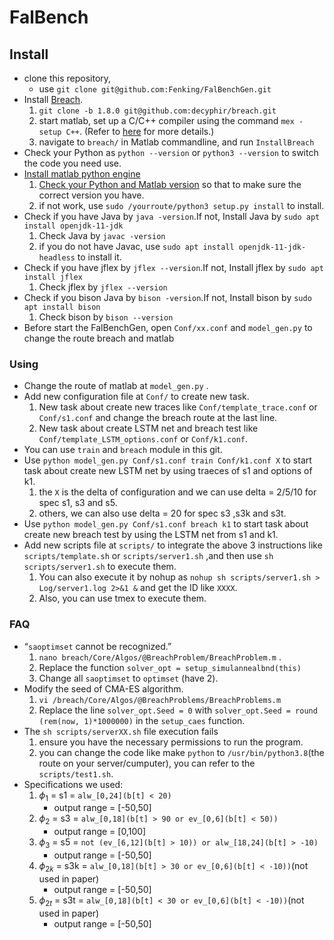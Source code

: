 # FalBench

## Install

- clone this repository,
    - use `git clone git@github.com:Fenking/FalBenchGen.git`
- Install [Breach](https://github.com/decyphir/breach).
    1. `git clone -b 1.8.0 git@github.com:decyphir/breach.git`
    2. start matlab, set up a C/C++ compiler using the command `mex -setup C++`. (Refer to [here](https://www.mathworks.com/help/matlab/matlab_external/changing-default-compiler.html) for more details.)
    3. navigate to `breach/` in Matlab commandline, and run `InstallBreach`
- Check your Python as `python --version` or `python3 --version` to  switch the code you need use.
- [Install matlab python engine](https://www.mathworks.com/help/matlab/matlab_external/install-the-matlab-engine-for-python.html)
    1. [Check your Python and Matlab version](https://ww2.mathworks.cn/support/requirements/python-compatibility.html) so that to make sure the correct version you have.
    2. if not work, use `sudo /yourroute/python3 setup.py install` to install.
- Check if you have Java by `java -version`.If not, Install Java by `sudo apt install openjdk-11-jdk`
    1. Check Java by `javac -version`
    2. if you do not have Javac, use `sudo apt install openjdk-11-jdk-headless` to install it.
- Check if you have jflex by `jflex --version`.If not, Install jflex by `sudo apt install jflex`
    1. Check jflex by `jflex --version`
- Check if you bison Java by `bison -version`.If not, Install bison by `sudo apt install bison`
    1. Check bison by `bison --version`
- Before start the FalBenchGen, open `Conf/xx.conf` and `model_gen.py` to change the route breach and matlab

### Using

- Change the route of matlab at `model_gen.py` .
- Add new configuration file at `Conf/` to create new task.
    1. New task about create new traces like `Conf/template_trace.conf` or `Conf/s1.conf` and change the breach route at the last line.
    2. New task about create LSTM net and breach test like `Conf/template_LSTM_options.conf` or `Conf/k1.conf`.
- You can use `train` and `breach` module in this git.
- Use `python model_gen.py Conf/s1.conf train Conf/k1.conf X` to start task about create new LSTM net by using traeces of s1 and options of k1.
    1. the `X` is the delta of configuration and we can use delta = 2/5/10 for spec s1, s3 and s5.
    2. others, we can also use delta = 20 for spec s3 ,s3k and s3t.
- Use `python model_gen.py Conf/s1.conf breach k1` to start task about create new breach test by using the LSTM net from s1 and k1.
- Add new scripts file at `scripts/` to integrate the above 3 instructions like `scripts/template.sh` or `scripts/server1.sh` ,and then use `sh scripts/server1.sh` to execute them.
    1. You can also execute it by nohup as `nohup sh scripts/server1.sh > Log/server1.log 2>&1 &` and get the ID like `XXXX`.
    2. Also, you can use tmex to execute them.

### FAQ

- “`saoptimset` cannot be recognized.”
    1. `nano breach/Core/Algos/@BreachProblem/BreachProblem.m` .
    2. Replace the function `solver_opt = setup_simulannealbnd(this)`
    3. Change all `saoptimset` to `optimset` (have 2).
- Modify the seed of CMA-ES algorithm.
    1. `vi /breach/Core/Algos/@BreachProblems/BreachProblems.m`
    2. Replace the line `solver_opt.Seed = 0` with `solver_opt.Seed = round (rem(now, 1)*1000000)` in the
    `setup_caes` function.
- The `sh scripts/serverXX.sh` file execution fails
    1. ensure you have the necessary permissions to run the program.
    2. you can change the code like make `python` to `/usr/bin/python3.8`(the route on your server/cumputer), you can refer to the `scripts/test1.sh`.
- Specifications we used:
    1. $\phi_1$ = s1 = `alw_[0,24](b[t] < 20)`
       - output range = [-50,50]
    2. $\phi_2$ = s3 = `alw_[0,18](b[t] > 90 or ev_[0,6](b[t] < 50))`
       - output range = [0,100]
    3. $\phi_3$ = s5 = `not (ev_[6,12](b[t] > 10)) or alw_[18,24](b[t] > -10)`
       - output range = [-50,50]
    4. $\phi_{2k}$ = s3k = `alw_[0,18](b[t] > 30 or ev_[0,6](b[t] < -10))`(not used in paper)
       - output range = [-50,50]
    5. $\phi_{2t}$ = s3t = `alw_[0,18](b[t] < 30 or ev_[0,6](b[t] < -10))`(not used in paper)
       - output range = [-50,50]